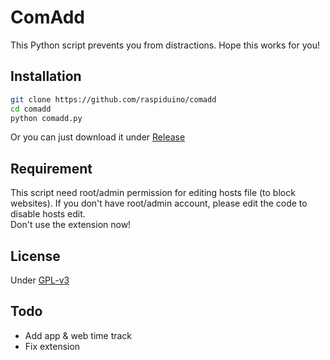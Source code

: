 # ComAdd
This Python script prevents you from distractions. Hope this works for you!
## Installation
```bash
git clone https://github.com/raspiduino/comadd
cd comadd
python comadd.py
```
Or you can just download it under <a href="https://github.com/raspiduino/comadd/releases">Release</a>
## Requirement
This script need root/admin permission for editing hosts file (to block websites). If you don't have root/admin account, please edit the code to disable hosts edit.
<br>Don't use the extension now!
## License
Under <a href="https://github.com/raspiduino/comadd/blob/master/LICENSE">GPL-v3</a>
## Todo
- Add app & web time track
- Fix extension
